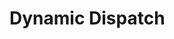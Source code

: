 # Dynamic Dispatch
<!--TODO: Pull info from various sources about dynamic dispatch and why go doesn't have it-->
